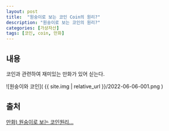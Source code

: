 ```yaml
---
layout: post
title:  "원숭이로 보는 코인 Coin의 원리?"
description: "원숭이로 보는 코인의 원리?"
categories: [가상자산]
tags: [코인, coin, 만화]
---
```


## 내용

코인과 관련하여 재미있는 만화가 있어 싣는다. 

![원숭이와 코인]( {{ site.img | relative_url }}/2022-06-06-001.png )

## 출처

[만화) 원숭이로 보는 코인원리...](https://coinpan.com/free/305908613)
